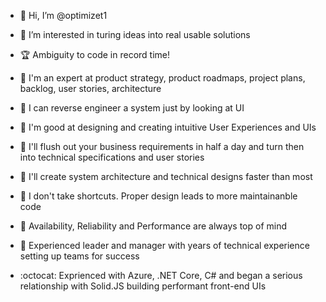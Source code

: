 - 👋 Hi, I’m @optimizet1

- 👀 I’m interested in turing ideas into real usable solutions
- :trophy: Ambiguity to code in record time!
- :high_brightness: I'm an expert at product strategy, product roadmaps, project plans, backlog, user stories, architecture
- :paperclip: I can reverse engineer a system just by looking at UI
- 🌱 I'm good at designing and creating intuitive User Experiences and UIs
- :bullettrain_front: I'll flush out your business requirements in half a day and turn then into technical specifications and user stories
- :rocket: I'll create system architecture and technical designs faster than most
- 💞️ I don't take shortcuts. Proper design leads to more maintainanble code
- :checkered_flag: Availability, Reliability and Performance are always top of mind
- :ferris_wheel: Experienced leader and manager with years of technical experience setting up teams for success
- :octocat: Exprienced with Azure, .NET Core, C# and began a serious relationship with Solid.JS building performant front-end UIs


<!---
optimizet1/optimizet1 is a ✨ special ✨ repository because its `README.md` (this file) appears on your GitHub profile.
You can click the Preview link to take a look at your changes.
--->
